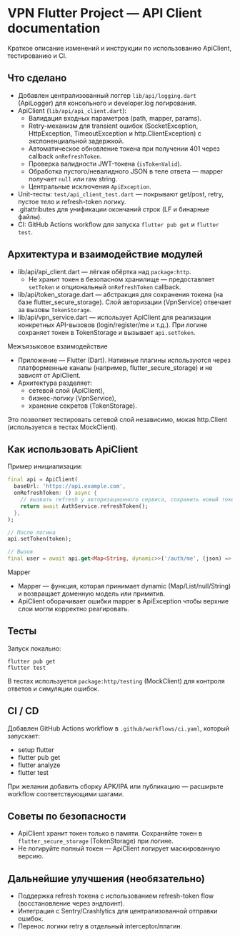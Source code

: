 # VPN Flutter Project — API Client documentation

Краткое описание изменений и инструкции по использованию ApiClient, тестированию и CI.

## Что сделано
- Добавлен централизованный логгер `lib/api/logging.dart` (ApiLogger) для консольного и developer.log логирования.
- ApiClient (`lib/api/api_client.dart`):
  - Валидация входных параметров (path, mapper, params).
  - Retry-механизм для transient ошибок (SocketException, HttpException, TimeoutException и http.ClientException) с экспоненциальной задержкой.
  - Автоматическое обновление токена при получении 401 через callback `onRefreshToken`.
  - Проверка валидности JWT-токена (`isTokenValid`).
  - Обработка пустого/невалидного JSON в теле ответа — mapper получает `null` или raw string.
  - Центральные исключения `ApiException`.
- Unit-тесты: `test/api_client_test.dart` — покрывают get/post, retry, пустое тело и refresh-token логику.
- .gitattributes для унификации окончаний строк (LF и бинарные файлы).
- CI: GitHub Actions workflow для запуска `flutter pub get` и `flutter test`.

## Архитектура и взаимодействие модулей
- lib/api/api_client.dart — лёгкая обёртка над `package:http`.
  - Не хранит токен в безопасном хранилище — предоставляет `setToken` и опциональный `onRefreshToken` callback.
- lib/api/token_storage.dart — абстракция для сохранения токена (на базе flutter_secure_storage). Слой авторизации (VpnService) отвечает за вызовы `TokenStorage`.
- lib/api/vpn_service.dart — использует ApiClient для реализации конкретных API-вызовов (login/register/me и т.д.). При логине сохраняет токен в TokenStorage и вызывает `api.setToken`.

Межъязыковое взаимодействие
- Приложение — Flutter (Dart). Нативные плагины используются через платформенные каналы (например, flutter_secure_storage) и не зависят от ApiClient.
- Архитектура разделяет:
  - сетевой слой (ApiClient),
  - бизнес-логику (VpnService),
  - хранение секретов (TokenStorage).

Это позволяет тестировать сетевой слой независимо, мокая http.Client (используется в тестах MockClient).

## Как использовать ApiClient
Пример инициализации:

```dart
final api = ApiClient(
  baseUrl: 'https://api.example.com',
  onRefreshToken: () async {
    // вызвать refresh у авторизационного сервиса, сохранить новый токен и вернуть его
    return await AuthService.refreshToken();
  },
);

// После логина
api.setToken(token);

// Вызов
final user = await api.get<Map<String, dynamic>>('/auth/me', (json) => json as Map<String, dynamic>);
```

Mapper
- Mapper — функция, которая принимает dynamic (Map/List/null/String) и возвращает доменную модель или примитив.
- ApiClient оборачивает ошибки mapper в ApiException чтобы верхние слои могли корректно реагировать.

## Тесты
Запуск локально:

```
flutter pub get
flutter test
```

В тестах используется `package:http/testing` (MockClient) для контроля ответов и симуляции ошибок.

## CI / CD
Добавлен GitHub Actions workflow в `.github/workflows/ci.yaml`, который запускает:
- setup flutter
- flutter pub get
- flutter analyze
- flutter test

При желании добавить сборку APK/IPA или публикацию — расширьте workflow соответствующими шагами.

## Советы по безопасности
- ApiClient хранит токен только в памяти. Сохраняйте токен в `flutter_secure_storage` (TokenStorage) при логине.
- Не логируйте полный токен — ApiClient логирует маскированную версию.

## Дальнейшие улучшения (необязательно)
- Поддержка refresh токена с использованием refresh-token flow (восстановление через эндпоинт).
- Интеграция с Sentry/Crashlytics для централизованной отправки ошибок.
- Перенос логики retry в отдельный interceptor/плагин.


